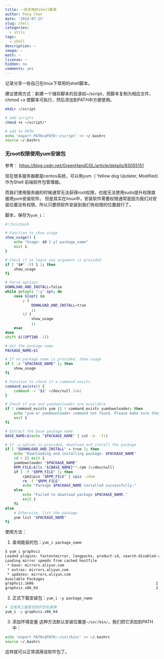 ```yaml
---
title: 一些实用的shell脚本
author: Peng Chen
date: '2024-07-15'
slug: shell
categories:
  - utils
tags:
  - shell
description: ~
image: ~
math: ~
license: ~
hidden: no
comments: yes
---
```


记录分享一些自己在linux下常用的shell脚本。

建议使用方式：新建一个储存脚本的目录如~/script，把脚本复制为相应文件，chmod +x 使脚本可执行，然后添加到PATH中方便使用。

```bash
mkdir ~/script

# add scripts
chmod +x ~/script/*

# add to PATH
echo 'export PATH=$PATH:~/script' >> ~/.bashrc
source ~/.bashrc
```

### 无root权限使用yum安装包

参考： <https://blog.csdn.net/GreenHandCGL/article/details/83055151>

现在很多服务器都是centos系统，可以用yum（ Yellow dog Updater, Modified）作为Shell 前端软件包管理器。

而我们使用服务器的时候通常无法获得root权限，也就无法使用sudo提升权限直接用yum安装软件。
但是其实在linux中，安装软件需要权限通常是因为我们对安装位置没有权限，所以只要把软件安装到我们有权限的位置就行了。

脚本，保存为`yum_i`：
```bash
#!/bin/bash

# Function to show usage
show_usage() {
    echo "Usage: $0 [-y] package_name"
    exit 1
}

# Check if at least one argument is provided
if [ "$#" -lt 1 ]; then
    show_usage
fi

# Parse options
DOWNLOAD_AND_INSTALL=false
while getopts ":y" opt; do
    case ${opt} in
        y )
            DOWNLOAD_AND_INSTALL=true
            ;;
        \? )
            show_usage
            ;;
    esac
done
shift $((OPTIND -1))

# Get the package name
PACKAGE_NAME=$1

# If no package name is provided, show usage
if [ -z "$PACKAGE_NAME" ]; then
    show_usage
fi

# Function to check if a command exists
command_exists() {
    command -v "$1" >/dev/null 2>&1
}

# Check if yum and yumdownloader are available
if ! command_exists yum || ! command_exists yumdownloader; then
    echo "yum or yumdownloader command not found. Please make sure they are installed."
    exit 1
fi

# Extract the base package name
BASE_NAME=$(echo "$PACKAGE_NAME" | cut -d. -f1)

# If -y option is provided, download and install the package
if [ "$DOWNLOAD_AND_INSTALL" = true ]; then
    echo "Downloading and installing package: $PACKAGE_NAME"
    cd ~ || exit 1
    yumdownloader "$PACKAGE_NAME"
    RPM_FILE=$(ls "${BASE_NAME}"*.rpm 2>/dev/null)
    if [ -f "$RPM_FILE" ]; then
        rpm2cpio "$RPM_FILE" | cpio -idvm
        rm -f "$RPM_FILE"
        echo "Package $PACKAGE_NAME installed successfully."
    else
        echo "Failed to download package $PACKAGE_NAME."
        exit 1
    fi
else
    # Otherwise, list the package
    yum list "$PACKAGE_NAME"
fi
```

使用方法：

1. 查询能装的包：`yum_i package_name`
```bash
$ yum_i graphviz
Loaded plugins: fastestmirror, langpacks, product-id, search-disabled-repos, subscription-manager
Loading mirror speeds from cached hostfile
 * base: mirrors.aliyun.com
 * extras: mirrors.aliyun.com
 * updates: mirrors.aliyun.com
Available Packages
graphviz.i686                                                        2.30.1-22.el7                                                      base
graphviz.x86_64                                                      2.30.1-22.el7                                                      base
```

2. 正式下载安装包：`yum_i -y package_name`
```bash
# 注意用上面查找到的包名替换
yum_i -y graphviz.x86_64
```

3. 添加环境变量
这种方法默认安装位置是`~/usr/bin/`，我们把它添加到PATH中：

```bash
echo 'export PATH=$PATH:~/usr/bin/' >> ~/.bashrc
source ~/.bashrc
```

这样就可以正常调用该软件包了。

### 
